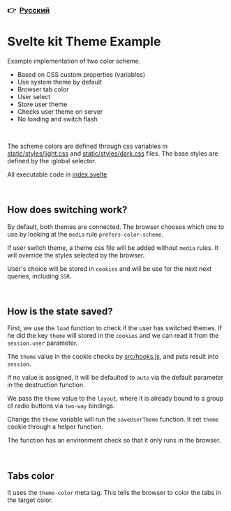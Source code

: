 ### 👉  [Русский](README-RU.md)
# Svelte kit Theme Example

Example implementation of two color scheme.

- Based on CSS custom properties (variables)
- Use system theme by default
- Browser tab color
- User select
- Store user theme
- Checks user theme on server
- No loading and switch flash

<br>

The scheme colors are defined through css variables in [static/styles/light.css](static/styles/light.css) and [static/styles/dark.css](static/styles/dark.css) files. The base styles are defined by the :global selector.

All executable code in [index.svelte](src/routes/index.svelte)

<br>

## How does switching work?
By default, both themes are connected. The browser chooses which one to use by looking at the `media` rule `prefers-color-scheme`.

If user switch theme, a theme css file will be added without `media` rules. It will override the styles selected by the browser.

User's choice will be stored in `cookies` and will be use for the next next queries, including `SSR`.

<br>

## How is the state saved?
First, we use the `load` function to check if the user has switched themes. If he did the key `theme` will stored in the `cookies` and we can read it from the `session.user` parameter.

The `theme` value in the cookie checks by [src/hooks.js](src/hooks.js), and puts result into `session`.

If no value is assigned, it will be defaulted to `auto` via the default parameter in the destruction function.

We pass the `theme` value to the `layout`, where it is already bound to a group of radio buttons via `two-way` bindings.

Change the `theme` variable will run the `saveUserTheme` function. It set `theme` cookie through a helper function.

The function has an environment check so that it only runs in the browser.

<br>

## Tabs color
It uses the `theme-color` meta tag. This tells the browser to color the tabs in the target color.
